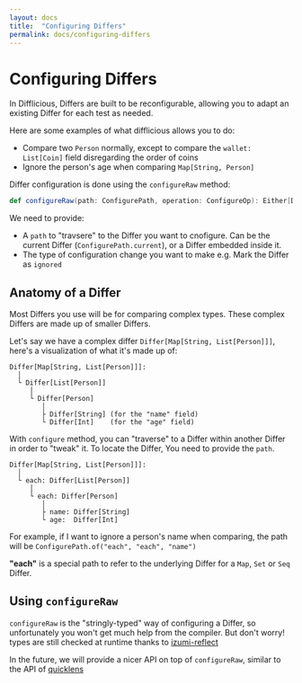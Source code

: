 ```yaml
---
layout: docs
title:  "Configuring Differs"
permalink: docs/configuring-differs
---
```


# Configuring Differs

In Difflicious, Differs are built to be reconfigurable, allowing you to adapt an existing Differ for each test as needed.

Here are some examples of what difflicious allows you to do:

- Compare two `Person` normally, except to compare the `wallet: List[Coin]` field disregarding the order of coins
- Ignore the person's age when comparing `Map[String, Person]`
  
Differ configuration is done using the `configureRaw` method:

```scala
def configureRaw(path: ConfigurePath, operation: ConfigureOp): Either[DifferUpdateError, Differ[T]]
```

We need to provide:

- A `path` to "travsere" to the Differ you want to cnofigure. Can be the current Differ (`ConfigurePath.current`), or a Differ embedded inside it.
- The type of configuration change you want to make e.g. Mark the Differ as `ignored`

## Anatomy of a Differ

Most Differs you use will be for comparing complex types. These complex Differs are made up of smaller Differs.

Let's say we have a complex differ `Differ[Map[String, List[Person]]]`, here's a visualization of what it's made up of:

```
Differ[Map[String, List[Person]]]:
  │
  └ Differ[List[Person]]
     │
     └ Differ[Person]
        │
        ├ Differ[String] (for the "name" field)
        └ Differ[Int]    (for the "age" field)
```

With `configure` method, you can "traverse" to a Differ within another Differ in order to "tweak" it. 
To locate the Differ, You need to provide the `path`.

```
Differ[Map[String, List[Person]]]:
  │
  └ each: Differ[List[Person]]
     │
     └ each: Differ[Person]
        │
        ├ name: Differ[String] 
        └ age:  Differ[Int]    
```

For example, if I want to ignore a person's name when comparing, the path will be `ConfigurePath.of("each", "each", "name")`

**"each"** is a special path to refer to the underlying Differ for a `Map`, `Set` or `Seq` Differ.

## Using `configureRaw`

`configureRaw` is the "stringly-typed" way of configuring a Differ, so unfortunately you won't get much help from the compiler.
But don't worry! types are still checked at runtime thanks to [izumi-reflect](https://github.com/zio/izumi-reflect) 

In the future, we will provide a nicer API on top of `configureRaw`, similar to the API of 
[quicklens](https://github.com/softwaremill/quicklens)

